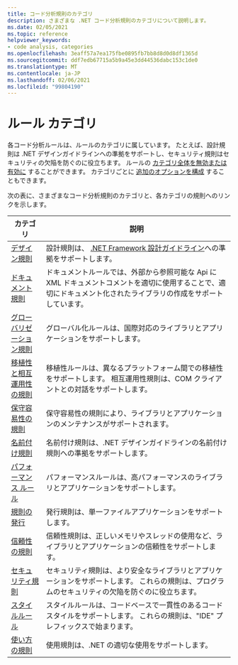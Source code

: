 ```yaml
---
title: コード分析規則のカテゴリ
description: さまざまな .NET コード分析規則のカテゴリについて説明します。
ms.date: 02/05/2021
ms.topic: reference
helpviewer_keywords:
- code analysis, categories
ms.openlocfilehash: 3eaff57a7ea175fbe0895fb7bb8d8d0d8df1365d
ms.sourcegitcommit: ddf7edb67715a5b9a45e3dd44536dabc153c1de0
ms.translationtype: MT
ms.contentlocale: ja-JP
ms.lasthandoff: 02/06/2021
ms.locfileid: "99804190"
---
```

# <a name="rule-categories"></a>ルール カテゴリ

各コード分析ルールは、ルールのカテゴリに属しています。 たとえば、設計規則は .NET デザインガイドラインへの準拠をサポートし、セキュリティ規則はセキュリティの欠陥を防ぐのに役立ちます。 ルールの [カテゴリ全体を無効または有効に](configuration-options.md#scope) することができます。 カテゴリごとに [追加のオプションを構成](code-quality-rule-options.md#category-of-rules) することもできます。

次の表に、さまざまなコード分析規則のカテゴリと、各カテゴリの規則へのリンクを示します。

| カテゴリ | 説明 |
| - | - |
| [デザイン規則](quality-rules/design-warnings.md) | 設計規則は、 [.NET Framework 設計ガイドライン](../../standard/design-guidelines/index.md)への準拠をサポートします。 |
| [ドキュメント規則](quality-rules/documentation-warnings.md) | ドキュメントルールでは、外部から参照可能な Api に XML ドキュメントコメントを適切に使用することで、適切にドキュメント化されたライブラリの作成をサポートしています。 |
| [グローバリゼーション規則](quality-rules/globalization-warnings.md) | グローバル化ルールは、国際対応のライブラリとアプリケーションをサポートします。 |
| [移植性と相互運用性の規則](quality-rules/interoperability-warnings.md) | 移植性ルールは、異なるプラットフォーム間での移植性をサポートします。 相互運用性規則は、COM クライアントとの対話をサポートします。 |
| [保守容易性の規則](quality-rules/maintainability-warnings.md) | 保守容易性の規則により、ライブラリとアプリケーションのメンテナンスがサポートされます。 |
| [名前付け規則](quality-rules/naming-warnings.md) | 名前付け規則は、.NET デザインガイドラインの名前付け規則への準拠をサポートします。 |
| [パフォーマンス ルール](quality-rules/performance-warnings.md) | パフォーマンスルールは、高パフォーマンスのライブラリとアプリケーションをサポートします。 |
| [規則の発行](quality-rules/publish-warnings.md) | 発行規則は、単一ファイルアプリケーションをサポートします。 |
| [信頼性の規則](quality-rules/reliability-warnings.md) | 信頼性規則は、正しいメモリやスレッドの使用など、ライブラリとアプリケーションの信頼性をサポートします。 |
| [セキュリティ規則](quality-rules/security-warnings.md) | セキュリティ規則は、より安全なライブラリとアプリケーションをサポートします。 これらの規則は、プログラムのセキュリティの欠陥を防ぐのに役立ちます。 |
| [スタイルルール](style-rules/index.md) | スタイルルールは、コードベースで一貫性のあるコードスタイルをサポートします。 これらの規則は、"IDE" プレフィックスで始まります。 |
| [使い方の規則](quality-rules/usage-warnings.md) | 使用規則は、.NET の適切な使用をサポートします。 |
